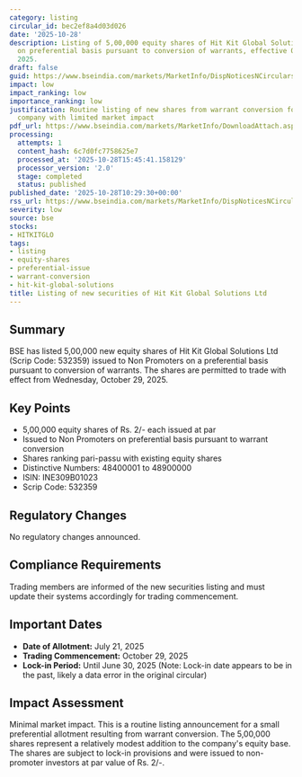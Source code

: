 ```yaml
---
category: listing
circular_id: bec2ef8a4d03d026
date: '2025-10-28'
description: Listing of 5,00,000 equity shares of Hit Kit Global Solutions Ltd issued
  on preferential basis pursuant to conversion of warrants, effective October 29,
  2025.
draft: false
guid: https://www.bseindia.com/markets/MarketInfo/DispNoticesNCirculars.aspx?Noticeid={47F36E2F-27F0-4328-9DEB-D6BBFAD07D59}&noticeno=20251028-12&dt=10/28/2025&icount=12&totcount=52&flag=0
impact: low
impact_ranking: low
importance_ranking: low
justification: Routine listing of new shares from warrant conversion for a single
  company with limited market impact
pdf_url: https://www.bseindia.com/markets/MarketInfo/DownloadAttach.aspx?id=20251028-12&attachedId=
processing:
  attempts: 1
  content_hash: 6c7d0fc7758625e7
  processed_at: '2025-10-28T15:45:41.158129'
  processor_version: '2.0'
  stage: completed
  status: published
published_date: '2025-10-28T10:29:30+00:00'
rss_url: https://www.bseindia.com/markets/MarketInfo/DispNoticesNCirculars.aspx?Noticeid={47F36E2F-27F0-4328-9DEB-D6BBFAD07D59}&noticeno=20251028-12&dt=10/28/2025&icount=12&totcount=52&flag=0
severity: low
source: bse
stocks:
- HITKITGLO
tags:
- listing
- equity-shares
- preferential-issue
- warrant-conversion
- hit-kit-global-solutions
title: Listing of new securities of Hit Kit Global Solutions Ltd
---
```


## Summary

BSE has listed 5,00,000 new equity shares of Hit Kit Global Solutions Ltd (Scrip Code: 532359) issued to Non Promoters on a preferential basis pursuant to conversion of warrants. The shares are permitted to trade with effect from Wednesday, October 29, 2025.

## Key Points

- 5,00,000 equity shares of Rs. 2/- each issued at par
- Issued to Non Promoters on preferential basis pursuant to warrant conversion
- Shares ranking pari-passu with existing equity shares
- Distinctive Numbers: 48400001 to 48900000
- ISIN: INE309B01023
- Scrip Code: 532359

## Regulatory Changes

No regulatory changes announced.

## Compliance Requirements

Trading members are informed of the new securities listing and must update their systems accordingly for trading commencement.

## Important Dates

- **Date of Allotment:** July 21, 2025
- **Trading Commencement:** October 29, 2025
- **Lock-in Period:** Until June 30, 2025 (Note: Lock-in date appears to be in the past, likely a data error in the original circular)

## Impact Assessment

Minimal market impact. This is a routine listing announcement for a small preferential allotment resulting from warrant conversion. The 5,00,000 shares represent a relatively modest addition to the company's equity base. The shares are subject to lock-in provisions and were issued to non-promoter investors at par value of Rs. 2/-.